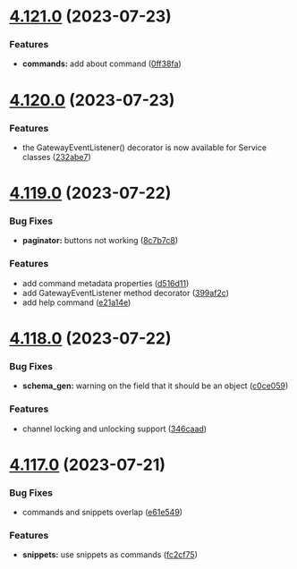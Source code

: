 # [4.121.0](https://github.com/onesoft-sudo/sudobot/compare/v4.120.0...v4.121.0) (2023-07-23)


### Features

* **commands:** add about command ([0ff38fa](https://github.com/onesoft-sudo/sudobot/commit/0ff38fa0aa7abb05ad183f94bd5b21179e4a02cb))



# [4.120.0](https://github.com/onesoft-sudo/sudobot/compare/v4.119.0...v4.120.0) (2023-07-23)


### Features

* the GatewayEventListener() decorator is now available for Service classes ([232abe7](https://github.com/onesoft-sudo/sudobot/commit/232abe73d8a1cf17522d2cb5af426aa02b627aff))



# [4.119.0](https://github.com/onesoft-sudo/sudobot/compare/v4.118.0...v4.119.0) (2023-07-22)


### Bug Fixes

* **paginator:** buttons not working ([8c7b7c8](https://github.com/onesoft-sudo/sudobot/commit/8c7b7c882465b64102e15cc1880b41cb94a0f78a))


### Features

* add command metadata properties ([d516d11](https://github.com/onesoft-sudo/sudobot/commit/d516d11cdc1f79f98b43520d6208c0915dddb909))
* add GatewayEventListener method decorator ([399af2c](https://github.com/onesoft-sudo/sudobot/commit/399af2ce5c59b8e810fb23ff7cb3928558db335e))
* add help command ([e21a14e](https://github.com/onesoft-sudo/sudobot/commit/e21a14e2f09c845851d198ca50ee0beceef2473a))



# [4.118.0](https://github.com/onesoft-sudo/sudobot/compare/v4.117.0...v4.118.0) (2023-07-22)


### Bug Fixes

* **schema_gen:** warning on the  field that it should be an object ([c0ce059](https://github.com/onesoft-sudo/sudobot/commit/c0ce05999f204c10d4bd0ccd6f2121c245b3b2bf))


### Features

* channel locking and unlocking support ([346caad](https://github.com/onesoft-sudo/sudobot/commit/346caad413a85c8f13892104297ed91523e7d138))



# [4.117.0](https://github.com/onesoft-sudo/sudobot/compare/v4.116.0...v4.117.0) (2023-07-21)


### Bug Fixes

* commands and snippets overlap ([e61e549](https://github.com/onesoft-sudo/sudobot/commit/e61e5499eea45e17fb12a3421bf80b33c778d06b))


### Features

* **snippets:** use snippets as commands ([fc2cf75](https://github.com/onesoft-sudo/sudobot/commit/fc2cf7560be5dbc8a454ec242e2814de7ed55ce5))



